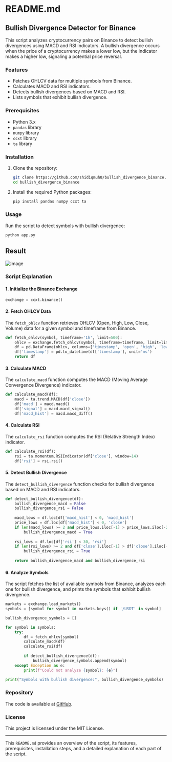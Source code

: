 # README.md

## Bullish Divergence Detector for Binance

This script analyzes cryptocurrency pairs on Binance to detect bullish divergences using MACD and RSI indicators. A bullish divergence occurs when the price of a cryptocurrency makes a lower low, but the indicator makes a higher low, signaling a potential price reversal.

### Features
- Fetches OHLCV data for multiple symbols from Binance.
- Calculates MACD and RSI indicators.
- Detects bullish divergences based on MACD and RSI.
- Lists symbols that exhibit bullish divergence.

### Prerequisites
- Python 3.x
- `pandas` library
- `numpy` library
- `ccxt` library
- `ta` library

### Installation
1. Clone the repository:
   ```bash
   git clone https://github.com/shidiqmuh0/bullish_divergence_binance.git
   cd bullish_divergence_binance
   ```

2. Install the required Python packages:
   ```bash
   pip install pandas numpy ccxt ta
   ```

### Usage
Run the script to detect symbols with bullish divergence:

```bash
python app.py
```

## Result

![image](https://github.com/shidiqmuh0/bullish_divergence_binance/assets/57977381/9de53e51-a16c-49f6-bf4c-de33bd990b1e)


### Script Explanation

#### 1. Initialize the Binance Exchange
```python
exchange = ccxt.binance()
```

#### 2. Fetch OHLCV Data
The `fetch_ohlcv` function retrieves OHLCV (Open, High, Low, Close, Volume) data for a given symbol and timeframe from Binance.
```python
def fetch_ohlcv(symbol, timeframe='1h', limit=500):
    ohlcv = exchange.fetch_ohlcv(symbol, timeframe=timeframe, limit=limit)
    df = pd.DataFrame(ohlcv, columns=['timestamp', 'open', 'high', 'low', 'close', 'volume'])
    df['timestamp'] = pd.to_datetime(df['timestamp'], unit='ms')
    return df
```

#### 3. Calculate MACD
The `calculate_macd` function computes the MACD (Moving Average Convergence Divergence) indicator.
```python
def calculate_macd(df):
    macd = ta.trend.MACD(df['close'])
    df['macd'] = macd.macd()
    df['signal'] = macd.macd_signal()
    df['macd_hist'] = macd.macd_diff()
```

#### 4. Calculate RSI
The `calculate_rsi` function computes the RSI (Relative Strength Index) indicator.
```python
def calculate_rsi(df):
    rsi = ta.momentum.RSIIndicator(df['close'], window=14)
    df['rsi'] = rsi.rsi()
```

#### 5. Detect Bullish Divergence
The `detect_bullish_divergence` function checks for bullish divergence based on MACD and RSI indicators.
```python
def detect_bullish_divergence(df):
    bullish_divergence_macd = False
    bullish_divergence_rsi = False
    
    macd_lows = df.loc[df['macd_hist'] < 0, 'macd_hist']
    price_lows = df.loc[df['macd_hist'] < 0, 'close']
    if len(macd_lows) >= 2 and price_lows.iloc[-1] > price_lows.iloc[-2] and macd_lows.iloc[-1] < macd_lows.iloc[-2]:
        bullish_divergence_macd = True
    
    rsi_lows = df.loc[df['rsi'] < 30, 'rsi']
    if len(rsi_lows) >= 2 and df['close'].iloc[-1] > df['close'].iloc[-len(rsi_lows)] and rsi_lows.iloc[-1] < rsi_lows.iloc[-len(rsi_lows)]:
        bullish_divergence_rsi = True
    
    return bullish_divergence_macd and bullish_divergence_rsi
```

#### 6. Analyze Symbols
The script fetches the list of available symbols from Binance, analyzes each one for bullish divergence, and prints the symbols that exhibit bullish divergence.
```python
markets = exchange.load_markets()
symbols = [symbol for symbol in markets.keys() if '/USDT' in symbol]

bullish_divergence_symbols = []

for symbol in symbols:
    try:
        df = fetch_ohlcv(symbol)
        calculate_macd(df)
        calculate_rsi(df)
        
        if detect_bullish_divergence(df):
            bullish_divergence_symbols.append(symbol)
    except Exception as e:
        print(f"Could not analyze {symbol}: {e}")

print("Symbols with bullish divergence:", bullish_divergence_symbols)
```

### Repository
The code is available at [GitHub](https://github.com/shidiqmuh0/bullish_divergence_binance.git).

### License
This project is licensed under the MIT License.

---

This `README.md` provides an overview of the script, its features, prerequisites, installation steps, and a detailed explanation of each part of the script.
